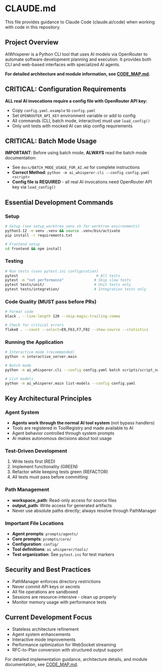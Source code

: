 # CLAUDE.md

This file provides guidance to Claude Code (claude.ai/code) when working with code in this repository.

## Project Overview

AIWhisperer is a Python CLI tool that uses AI models via OpenRouter to automate software development planning and execution. It provides both CLI and web-based interfaces with specialized AI agents.

**For detailed architecture and module information, see [CODE_MAP.md](CODE_MAP.md).**

## CRITICAL: Configuration Requirements

**ALL real AI invocations require a config file with OpenRouter API key:**
- Copy `config.yaml.example` to `config.yaml`
- Set `OPENROUTER_API_KEY` environment variable or add to config
- All commands (CLI, batch mode, interactive) must use `load_config()`
- Only unit tests with mocked AI can skip config requirements

## CRITICAL: Batch Mode Usage

**IMPORTANT**: Before using batch mode, **ALWAYS** read the batch mode documentation:
- See `docs/BATCH_MODE_USAGE_FOR_AI.md` for complete instructions
- **Correct Method**: `python -m ai_whisperer.cli --config config.yaml <script>`
- **Config file is REQUIRED** - all real AI invocations need OpenRouter API key via `load_config()`

## Essential Development Commands

### Setup
```bash
# Setup (see setup_worktree_venv.sh for worktree environments)
python3.12 -m venv .venv && source .venv/bin/activate
pip install -r requirements.txt

# Frontend setup
cd frontend && npm install
```

### Testing
```bash
# Run tests (uses pytest.ini configuration)
pytest                                    # All tests
pytest -m "not performance"              # Skip slow tests
pytest tests/unit/                       # Unit tests only
pytest tests/integration/                # Integration tests only
```

### Code Quality (MUST pass before PRs)
```bash
# Format code
black . --line-length 120 --skip-magic-trailing-comma

# Check for critical errors
flake8 . --count --select=E9,F63,F7,F82 --show-source --statistics
```

### Running the Application
```bash
# Interactive mode (recommended)
python -m interactive_server.main

# Batch mode
python -m ai_whisperer.cli --config config.yaml batch scripts/script_name.json

# List models
python -m ai_whisperer.main list-models --config config.yaml
```

## Key Architectural Principles

### Agent System
- **Agents work through the normal AI tool system** (not bypass handlers)
- Tools are registered in ToolRegistry and made available to AI
- Agent behavior controlled through system prompts
- AI makes autonomous decisions about tool usage

### Test-Driven Development
1. Write tests first (RED)
2. Implement functionality (GREEN) 
3. Refactor while keeping tests green (REFACTOR)
4. All tests must pass before committing

### Path Management
- **workspace_path**: Read-only access for source files
- **output_path**: Write access for generated artifacts
- Never use absolute paths directly; always resolve through PathManager

### Important File Locations
- **Agent prompts**: `prompts/agents/`
- **Core prompts**: `prompts/core/`
- **Configuration**: `config/`
- **Tool definitions**: `ai_whisperer/tools/`
- **Test organization**: See `pytest.ini` for test markers

## Security and Best Practices

- PathManager enforces directory restrictions
- Never commit API keys or secrets
- All file operations are sandboxed
- Sessions are resource-intensive - clean up properly
- Monitor memory usage with performance tests

## Current Development Focus

- Stateless architecture refinement
- Agent system enhancements  
- Interactive mode improvements
- Performance optimization for WebSocket streaming
- RFC-to-Plan conversion with structured output support

For detailed implementation guidance, architecture details, and module documentation, see [CODE_MAP.md](CODE_MAP.md).